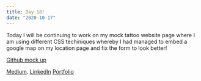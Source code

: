 ```yaml
---
title: Day 18!
date: "2020-10-17"
---
```


Today I will be continuing to work on my mock tattoo website page where I am using different  CSS techiniques whereby I had managed to embed a google map on my location page and fix the form to look better!

[Github mock up](https://github.com/jokale/mock-up)




[Medium](https://medium.com/@kalemajoanna).
[LinkedIn](https://www.linkedin.com/in/joanna-e-kalema-a5a5b4136/)
[Portfolio](https://joannathedeveloper.netlify.app/)

